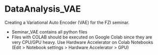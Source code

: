 # DataAnalysis_VAE

Creating a Variational Auto Encoder (VAE) for the FZI seminar.

- Seminar_VAE contains all python files
- Files with COLAB should be executed on Google Colab since they are very CPU/GPU heavy. Use Hardware Accelerator on Colab Notebooks (Edit > Notebook settings > Hardware Accelerator > GPU)

